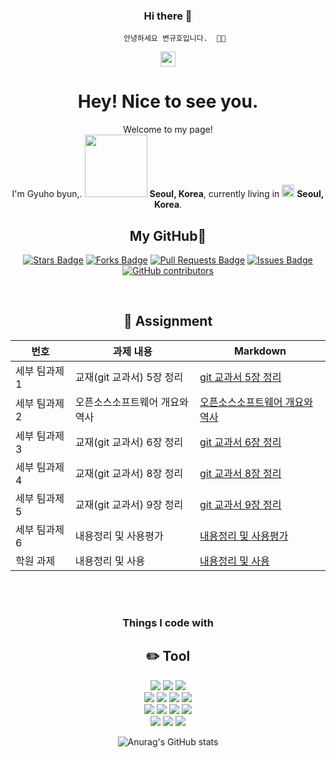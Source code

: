 <div align="center">
  
### Hi there 👋
  
  
       안녕하세요 변규호입니다.  👋👋
  
<a href="https://github.com/gyu1123"><img src="https://img.shields.io/badge/gyu1123-181717?style=flat-square&logo=GitHub&logoColor=white" height="24px"/></a>
  
<h1>Hey! Nice to see you.</h1>
  
<p>Welcome to my page! </br> I'm Gyuho byun,. <img src="https://user-images.githubusercontent.com/70050528/189471018-8842fb25-8d8f-4d4a-8d63-40d57adf352c.png" width="100"/> <b>Seoul, Korea</b>, currently living in <img src="https://user-images.githubusercontent.com/70050528/189471349-b61089ef-38fa-4c0a-acd5-776f094f0809.png" width="20"/> <b>Seoul, Korea</b>. </p>
  
## My GitHub🌱
<a href="https://github.com/gyu1123/gyu1123/stargazers"><img src="https://img.shields.io/github/stars/gyu1123/gyu1123" alt="Stars Badge"/></a>
<a href="https://github.com/gyu1123/gyu1123/network/members"><img src="https://img.shields.io/github/forks/gyu1123/gyu1123" alt="Forks Badge"/></a>
<a href="https://github.com/gyu1123/gyu1123/pulls"><img src="https://img.shields.io/github/issues-pr/gyu1123/gyu1123" alt="Pull Requests Badge"/></a>
<a href="https://github.com/gyu1123/gyu1123/issues"><img src="https://img.shields.io/github/issues/gyu1123/gyu1123" alt="Issues Badge"/></a>
<a href="https://github.com/gyu1123/gyu1123/graphs/contributors"><img alt="GitHub contributors" src="https://img.shields.io/github/contributors/gyu1123/gyu1123?color=2b9348"></a>


<br>
  
## 📖 **Assignment**
  
| 번호 | 과제 내용 | Markdown |
| ---- | -------- | -------- |
| 세부 팀과제 1 | 교재(git 교과서) 5장 정리 | [git 교과서 5장 정리](https://github.com/robotos1/TeamProject/blob/bda0486fa702f531276ec3980eba956396618c63/git%20%EA%B5%90%EA%B3%BC%EC%84%9C%205%EC%9E%A5%20%EC%A0%95%EB%A6%AC.md) |
| 세부 팀과제 2 | 오픈소스소프트웨어 개요와 역사 |  [오픈소스소프트웨어 개요와 역사](https://github.com/robotos1/TeamProject/blob/bda0486fa702f531276ec3980eba956396618c63/history.md) |
| 세부 팀과제 3 | 교재(git 교과서) 6장 정리 | [git 교과서 6장 정리](https://github.com/robotos1/TeamProject/blob/bda0486fa702f531276ec3980eba956396618c63/git%20%EA%B5%90%EA%B3%BC%EC%84%9C%206%EC%9E%A5%20%EC%A0%95%EB%A6%AC.md) |
| 세부 팀과제 4 | 교재(git 교과서) 8장 정리 | [git 교과서 8장 정리](https://github.com/robotos1/TeamProject/blob/bda0486fa702f531276ec3980eba956396618c63/git%20%EA%B5%90%EA%B3%BC%EC%84%9C%208%EC%9E%A5%20%EC%A0%95%EB%A6%AC.md) |  
| 세부 팀과제 5 | 교재(git 교과서) 9장 정리 | [git 교과서 9장 정리](https://github.com/robotos1/TeamProject/blob/bda0486fa702f531276ec3980eba956396618c63/git%20%EA%B5%90%EA%B3%BC%EC%84%9C%209%EC%9E%A5%20%EC%A0%95%EB%A6%AC.md) |
| 세부 팀과제 6 | 내용정리 및 사용평가 | [내용정리 및 사용평가](https://github.com/gyu1123/TeamProject/blob/main/%EB%82%B4%EC%9A%A9%20%EC%A0%95%EB%A6%AC%20%EB%B0%8F%20%EC%82%AC%EC%9A%A9%20%ED%8F%89%EA%B0%80.md) |
| 학원 과제 | 내용정리 및 사용 | [내용정리 및 사용](https://github.com/gyu1123/learn-basic-c-language/blob/main/README.md)|
    
<br>






<Br>
  
<h3>Things I code with</h3>  
  
## ✏️ **Tool**
  
<img src="https://img.shields.io/badge/GitHub-181717?style=for-the-badge&logo=GitHub&logoColor=ffffff"/>
<img src="https://img.shields.io/badge/Git-F05032?style=for-the-badge&logo=Git&logoColor=ffffff"/>
<img src="https://img.shields.io/badge/Markdown-000000?style=for-the-badge&logo=Markdown&logoColor=ffffff"/>  
<br>
<img src="https://img.shields.io/badge/Sourcetree-0052CC?style=for-the-badge&logo=Sourcetree&logoColor=ffffff"/>
<img src="https://img.shields.io/badge/VS Code-007ACC?style=for-the-badge&logo=Visual Studio Code&logoColor=ffffff"/>
<img src="https://img.shields.io/badge/Flutter-02569B?style=for-the-badge&logo=Flutter&logoColor=ffffff"/>
<img src="https://img.shields.io/badge/Python-3776AB?style=for-the-badge&logo=Python&logoColor=ffffff"/>
<br>
<img src="https://img.shields.io/badge/HTML5-E34F26?style=for-the-badge&logo=HTML5&logoColor=ffffff"/>
<img src="https://img.shields.io/badge/Android Studio-3DDC84?style=for-the-badge&logo=Android Studio&logoColor=ffffff"/>
<img src="https://img.shields.io/badge/Dart-0175C2?style=for-the-badge&logo=Dart&logoColor=ffffff"/>
<img src="https://img.shields.io/badge/C++-00599C?style=for-the-badge&logo=C++&logoColor=ffffff"/>
<br>
<img src="https://img.shields.io/badge/JavaScript-F7DF1E?style=for-the-badge&logo=JavaScript&logoColor=ffffff"/>
<img src="https://img.shields.io/badge/CSS3-1572B6?style=for-the-badge&logo=CSS3&logoColor=ffffff"/>
<img src="https://img.shields.io/badge/Unreal Engine-0E1128C?style=for-the-badge&logo=Unreal Engine&logoColor=ffffff"/>
<br>


![Anurag's GitHub stats](https://github-readme-stats.vercel.app/api?username=gyu1123&show_icons=true&theme=radical)
  
<br><br><br><br><br><br>
  

